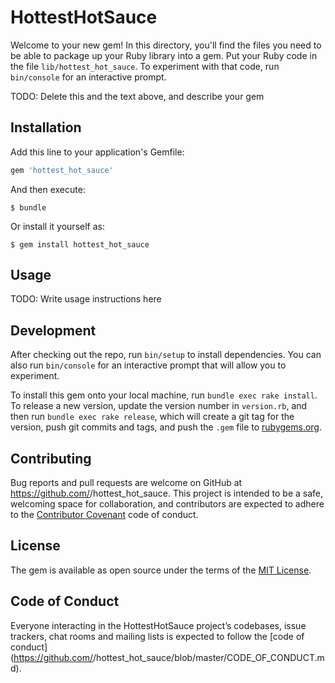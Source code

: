 # HottestHotSauce

Welcome to your new gem! In this directory, you'll find the files you need to be able to package up your Ruby library into a gem. Put your Ruby code in the file `lib/hottest_hot_sauce`. To experiment with that code, run `bin/console` for an interactive prompt.

TODO: Delete this and the text above, and describe your gem

## Installation

Add this line to your application's Gemfile:

```ruby
gem 'hottest_hot_sauce'
```

And then execute:

    $ bundle

Or install it yourself as:

    $ gem install hottest_hot_sauce

## Usage

TODO: Write usage instructions here

## Development

After checking out the repo, run `bin/setup` to install dependencies. You can also run `bin/console` for an interactive prompt that will allow you to experiment.

To install this gem onto your local machine, run `bundle exec rake install`. To release a new version, update the version number in `version.rb`, and then run `bundle exec rake release`, which will create a git tag for the version, push git commits and tags, and push the `.gem` file to [rubygems.org](https://rubygems.org).

## Contributing

Bug reports and pull requests are welcome on GitHub at https://github.com/<github username>/hottest_hot_sauce. This project is intended to be a safe, welcoming space for collaboration, and contributors are expected to adhere to the [Contributor Covenant](http://contributor-covenant.org) code of conduct.

## License

The gem is available as open source under the terms of the [MIT License](https://opensource.org/licenses/MIT).

## Code of Conduct

Everyone interacting in the HottestHotSauce project’s codebases, issue trackers, chat rooms and mailing lists is expected to follow the [code of conduct](https://github.com/<github username>/hottest_hot_sauce/blob/master/CODE_OF_CONDUCT.md).
